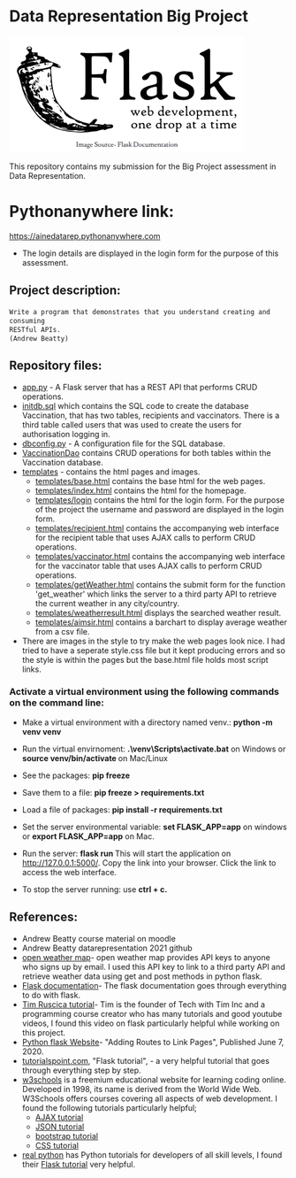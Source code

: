 # Data Representation Big Project
![image](https://github.com/AineNicD/data-representation-project/blob/main/templates/flask.png)

This repository contains my submission for the Big Project assessment in Data Representation.
# Pythonanywhere link: 
https://ainedatarep.pythonanywhere.com
- The login details are displayed in the login form for the purpose of this assessment. 

## Project description: 
~~~
Write a program that demonstrates that you understand creating and consuming 
RESTful APIs. 
(Andrew Beatty)
~~~ 

## Repository files:

- [app.py](https://github.com/AineNicD/data-representation-project/blob/main/app.py) - A Flask server that has a REST API that performs CRUD operations. 
- [initdb.sql](https://github.com/AineNicD/data-representation-project/blob/main/initdb.sql) which contains the SQL code to create the database Vaccination, that has two tables, recipients and vaccinators. There is a third table called users that was used to create the users for authorisation logging in.
- [dbconfig.py](https://github.com/AineNicD/data-representation-project/blob/main/dbconfig.py) - A configuration file for the SQL database.
- [VaccinationDao](https://github.com/AineNicD/data-representation-project/blob/main/VaccinationDAO.py) contains CRUD operations for both tables within the Vaccination database. 
- [templates](https://github.com/AineNicD/data-representation-project/tree/main/templates) - contains the html pages and images. 
    - [templates/base.html](https://github.com/AineNicD/data-representation-project/blob/main/templates/base.html) contains the base html for the web pages. 
    - [templates/index.html](https://github.com/AineNicD/data-representation-project/blob/main/templates/index.html) contains the html for the homepage. 
    - [templates/login](https://github.com/AineNicD/data-representation-project/blob/main/templates/login.html) contains the html for the login form.  For the purpose of the     project the username and password are displayed in the login form. 
    - [templates/recipient.html](https://github.com/AineNicD/data-representation-project/blob/main/templates/recipient.html) contains the accompanying web interface for the recipient table that uses AJAX calls to perform CRUD operations. 
    - [templates/vaccinator.html](https://github.com/AineNicD/data-representation-project/blob/main/templates/vaccinator.html) contains the accompanying web interface for the vaccinator table that uses AJAX calls to perform CRUD operations. 
    - [templates/getWeather.html](https://github.com/AineNicD/data-representation-project/blob/main/templates/getWeather.html) contains the submit form for the function 'get_weather' which links the server to a third party API to retrieve the current weather in any city/country. 
    - [templates/weatherresult.html](https://github.com/AineNicD/data-representation-project/blob/main/templates/weatherresult.html) displays the searched weather result. 
    - [templates/aimsir.html](https://github.com/AineNicD/data-representation-project/blob/main/templates/aimsir.html) contains a barchart to display average weather from a csv file. 
- There are images in the style to try make the web pages look nice. I had tried to have a seperate style.css file but it kept producing errors and so the style is within the pages but the base.html file holds most script links. 


### Activate a virtual environment using the following commands on the command line:

- Make a virtual environment with a directory named venv.: <b> python -m venv venv</b>

- Run the virtual envirnoment: <b>.\venv\Scripts\activate.bat</b> on Windows or <b>source venv/bin/activate </b> on Mac/Linux 

 - See the packages: <b> pip freeze </b>

 - Save them to a file: <b> pip freeze > requirements.txt </b>

 - Load a file of packages: <b> pip install -r requirements.txt </b> 

 - Set the server environmental variable: <b>set FLASK_APP=app</b> on windows or <b>export FLASK_APP=app</b> on Mac. 

 - Run the server: <b> flask run </b>   This will start the application on http://127.0.0.1:5000/. Copy the link into your browser. Click the link to access the web interface.

  - To stop the server running: use <b> ctrl + c. </b>


## References:
- Andrew Beatty course material on moodle
- Andrew Beatty datarepresentation 2021 github 
- [open weather map](https://openweathermap.org/)- open weather map provides API keys to anyone who signs up by email. I used this API key to link to a third party API and retrieve weather data using get and post methods in python flask.  
- [Flask documentation](https://flask.palletsprojects.com/en/2.0.x/)- The flask documentation goes through everything to do with flask. 
- [Tim Ruscica tutorial](https://www.techwithtim.net/tutorials/flask/)- Tim is the founder of Tech with Tim Inc and a programming course creator who has many tutorials and good youtube videos, I found this video on flask particularly helpful while working on this project. 
- [Python flask Website](https://csveda.com/python-flask-website-adding-routes-to-link-pages/)- "Adding Routes to Link Pages", Published June 7, 2020.
- [tutorialspoint.com](https://www.tutorialspoint.com/flask/index.htm), "Flask tutorial", - a very helpful tutorial that goes through everything step by step. 
- [w3schools](https://www.w3schools.com/) is a freemium educational website for learning coding online. Developed in 1998, its name is derived from the World Wide Web. W3Schools offers courses covering all aspects of web development. I found the following tutorials particularly helpful; 
    - [AJAX tutorial](https://www.w3schools.com/js/js_ajax_intro.asp) 
    - [JSON tutorial](https://www.w3schools.com/js/js_json_intro.asp) 
    - [bootstrap tutorial](https://www.w3schools.com/bootstrap5/bootstrap_get_started.php)
    - [CSS tutorial](https://www.w3schools.com/css/)
- [real python](https://realpython.com/) has  Python tutorials for developers of all skill levels, I found their [Flask tutorial](https://realpython.com/python-web-applications-with-flask-part-i/) very helpful. 


